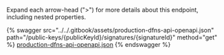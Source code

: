 Expand each arrow-head (">") for more details about this endpoint, including nested properties.  

 {% swagger src="../../.gitbook/assets/production-dfns-api-openapi.json" path="/public-keys/{publicKeyId}/signatures/{signatureId}" method="get" %}
[production-dfns-api-openapi.json](../../.gitbook/assets/production-dfns-api-openapi.json)
{% endswagger %}
